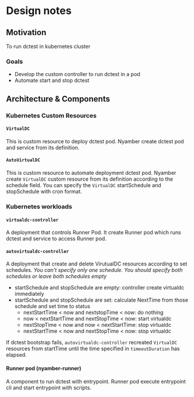 # Design notes

## Motivation

To run dctest in kubernetes cluster

### Goals

- Develop the custom controller to run dctest in a pod
- Automate start and stop dctest

## Architecture & Components

### Kubernetes Custom Resources

#### `VirtualDC`

This is custom resource to deploy dctest pod.
Nyamber create dctest pod and service from its definition.

#### `AutoVirtualDC`

This is custom resource to automate deployment dctest pod.
Nyamber create `VirtualDC` custom resource from its definition according to the schedule field.
You can specify the `VirtualDC` startSchedule and stopSchedule with cron format.

### Kubernetes workloads

#### `virtualdc-controller`

A deployment that controls Runner Pod.
It create Runner pod which runs dctest and service to access Runner pod.

#### `autovirtualdc-controller`

A deployment that create and delete VirutualDC resources according to set schedules.
*You can't specify only one schedule. You should specify both schedules or leave both schedules empty*

- startSchedule and stopSchedule are empty: controller create virtualdc immediately
- startSchedule and stopSchedule are set: calculate NextTime from those schedule and set time to status
  - nextStartTime < now and nextstopTime < now: do nothing
  - now < nextStartTime and nextStopTime < now: start virtualdc
  - nextStopTime < now and now < nextStartTime: stop virtualdc
  - nextStartTime < now and nextStopTime < now: stop virtualdc

If dctest bootstrap fails, `autovirtualdc-controller` recreated `VirtualDC` resources from startTime until the time specified in `timeoutDuration` has elapsed.

#### Runner pod (nyamber-runner)

A component to run dctest with entrypoint.
Runner pod execute entrypoint cli and start entrypoint with scripts.

